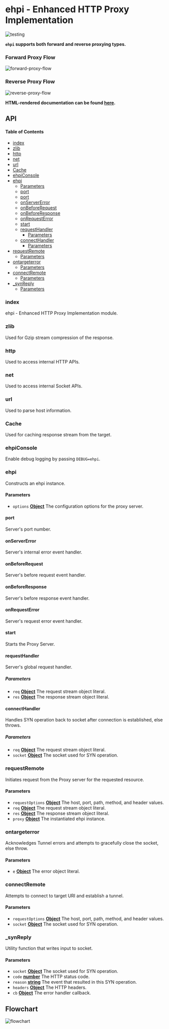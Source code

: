 # ehpi - Enhanced HTTP Proxy Implementation

![testing](./assets/test.png)

**`ehpi` supports both forward and reverse proxying types.**

### Forward Proxy Flow

![forward-proxy-flow](./assets/fpf.svg)

### Reverse Proxy Flow

![reverse-proxy-flow](./assets/rpf.svg)

**HTML-rendered documentation can be found [here](https://rexagod.github.io/ehpi/).**

## API



<!-- Generated by documentation.js. Update this documentation by updating the source code. -->

#### Table of Contents

-   [index](#index)
-   [zlib](#zlib)
-   [http](#http)
-   [net](#net)
-   [url](#url)
-   [Cache](#cache)
-   [ehpiConsole](#ehpiconsole)
-   [ehpi](#ehpi)
    -   [Parameters](#parameters)
    -   [port](#port)
    -   [port](#port-1)
    -   [onServerError](#onservererror)
    -   [onBeforeRequest](#onbeforerequest)
    -   [onBeforeResponse](#onbeforeresponse)
    -   [onRequestError](#onrequesterror)
    -   [start](#start)
    -   [requestHandler](#requesthandler)
        -   [Parameters](#parameters-1)
    -   [connectHandler](#connecthandler)
        -   [Parameters](#parameters-2)
-   [requestRemote](#requestremote)
    -   [Parameters](#parameters-3)
-   [ontargeterror](#ontargeterror)
    -   [Parameters](#parameters-4)
-   [connectRemote](#connectremote)
    -   [Parameters](#parameters-5)
-   [\_synReply](#_synreply)
    -   [Parameters](#parameters-6)

### index

ehpi - Enhanced HTTP Proxy Implementation module.

### zlib

Used for Gzip stream compression of the response.

### http

Used to access internal HTTP APIs.

### net

Used to access internal Socket APIs.

### url

Used to parse host information.

### Cache

Used for caching response stream from the target.

### ehpiConsole

Enable debug logging by passing `DEBUG=ehpi`.

### ehpi

Constructs an ehpi instance.

#### Parameters

-   `options` **[Object](https://developer.mozilla.org/docs/Web/JavaScript/Reference/Global_Objects/Object)** The configuration options for the proxy server.

#### port

Server's port number.

#### onServerError

Server's internal error event handler.

#### onBeforeRequest

Server's before request event handler.

#### onBeforeResponse

Server's before response event handler.

#### onRequestError

Server's request error event handler.

#### start

Starts the Proxy Server.

#### requestHandler

Server's global request handler.

##### Parameters

-   `req` **[Object](https://developer.mozilla.org/docs/Web/JavaScript/Reference/Global_Objects/Object)** The request stream object literal.
-   `res` **[Object](https://developer.mozilla.org/docs/Web/JavaScript/Reference/Global_Objects/Object)** The response stream object literal.

#### connectHandler

Handles SYN operation back to socket after connection is established, else throws.

##### Parameters

-   `req` **[Object](https://developer.mozilla.org/docs/Web/JavaScript/Reference/Global_Objects/Object)** The request stream object literal.
-   `socket` **[Object](https://developer.mozilla.org/docs/Web/JavaScript/Reference/Global_Objects/Object)** The socket used for SYN operation.

### requestRemote

Initiates request from the Proxy server for the requested resource.

#### Parameters

-   `requestOptions` **[Object](https://developer.mozilla.org/docs/Web/JavaScript/Reference/Global_Objects/Object)** The host, port, path, method, and header values.
-   `req` **[Object](https://developer.mozilla.org/docs/Web/JavaScript/Reference/Global_Objects/Object)** The request stream object literal.
-   `res` **[Object](https://developer.mozilla.org/docs/Web/JavaScript/Reference/Global_Objects/Object)** The response stream object literal.
-   `proxy` **[Object](https://developer.mozilla.org/docs/Web/JavaScript/Reference/Global_Objects/Object)** The instantiated ehpi instance.

### ontargeterror

Acknowledges Tunnel errors and attempts to gracefully close the socket, else throw.

#### Parameters

-   `e` **[Object](https://developer.mozilla.org/docs/Web/JavaScript/Reference/Global_Objects/Object)** The error object literal.

### connectRemote

Attempts to connect to target URI and establish a tunnel.

#### Parameters

-   `requestOptions` **[Object](https://developer.mozilla.org/docs/Web/JavaScript/Reference/Global_Objects/Object)** The host, port, path, method, and header values.
-   `socket` **[Object](https://developer.mozilla.org/docs/Web/JavaScript/Reference/Global_Objects/Object)** The socket used for SYN operation.

### \_synReply

Utility function that writes input to socket.

#### Parameters

-   `socket` **[Object](https://developer.mozilla.org/docs/Web/JavaScript/Reference/Global_Objects/Object)** The socket used for SYN operation.
-   `code` **[number](https://developer.mozilla.org/docs/Web/JavaScript/Reference/Global_Objects/Number)** The HTTP status code.
-   `reason` **[string](https://developer.mozilla.org/docs/Web/JavaScript/Reference/Global_Objects/String)** The event that resulted in this SYN operation.
-   `headers` **[Object](https://developer.mozilla.org/docs/Web/JavaScript/Reference/Global_Objects/Object)** The HTTP headers.
-   `cb` **[Object](https://developer.mozilla.org/docs/Web/JavaScript/Reference/Global_Objects/Object)** The error handler callback.

## Flowchart

![flowchart](./assets/ehpi.svg)


